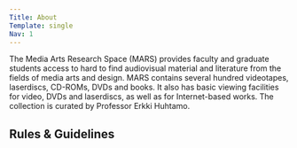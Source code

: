 ```yaml
---
Title: About
Template: single
Nav: 1
---
```


The Media Arts Research Space (MARS) provides faculty and graduate students access to hard to find audiovisual material and literature from the fields of media arts and design. MARS contains several hundred videotapes, laserdiscs, CD-ROMs, DVDs and books. It also has basic viewing facilities for video, DVDs and laserdiscs, as well as for Internet-based works. The collection is curated by Professor Erkki Huhtamo.

## Rules & Guidelines


